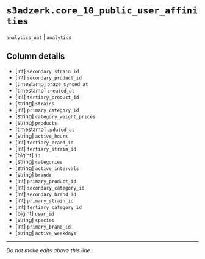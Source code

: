 # `s3adzerk.core_10_public_user_affinities`
`analytics_uat` | `analytics`

## Column details
* [int]       `secondary_strain_id`
* [int]       `secondary_product_id`
* [timestamp] `braze_synced_at`
* [timestamp] `created_at`
* [int]       `tertiary_product_id`
* [string]    `strains`
* [int]       `primary_category_id`
* [string]    `category_weight_prices`
* [string]    `products`
* [timestamp] `updated_at`
* [string]    `active_hours`
* [int]       `tertiary_brand_id`
* [int]       `tertiary_strain_id`
* [bigint]    `id`
* [string]    `categories`
* [string]    `active_intervals`
* [string]    `brands`
* [int]       `primary_product_id`
* [int]       `secondary_category_id`
* [int]       `secondary_brand_id`
* [int]       `primary_strain_id`
* [int]       `tertiary_category_id`
* [bigint]    `user_id`
* [string]    `species`
* [int]       `primary_brand_id`
* [string]    `active_weekdays`

-------------------------------------------------------------------------------
*Do not make edits above this line.*
